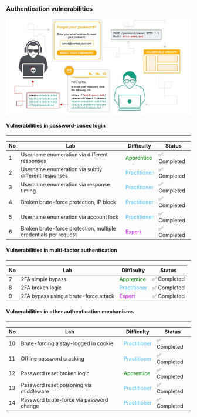 ### Authentication vulnerabilities

<p align="center">
  <img src="../../images/authentication.jpg">
</p>

#### Vulnerabilities in password-based login
--------------------------------------------------------------------------------------
No | Lab  | Difficulty | Status 
-------------------------------------|----------------------------|----------------------------|----------------------------
1 | Username enumeration via different responses | <span style="color:green;">Apprentice</span> | ✅ Completed
2 | Username enumeration via subtly different responses | <span style="color:#4CC1FF;">Practitioner</span> | ✅ Completed
3 | Username enumeration via response timing | <span style="color:#4CC1FF;">Practitioner</span> | ✅ Completed
4 | Broken brute-force protection, IP block | <span style="color:#4CC1FF;">Practitioner</span> | ✅ Completed
5 | Username enumeration via account lock | <span style="color:#4CC1FF;">Practitioner</span> | ✅ Completed
6 | Broken brute-force protection, multiple credentials per request | <span style="color:#D112FE;">Expert</span> | ✅ Completed


#### Vulnerabilities in multi-factor authentication
--------------------------------------------------------------------------------------
No | Lab  | Difficulty | Status 
-------------------------------------|----------------------------|----------------------------|----------------------------
7 | 2FA simple bypass | <span style="color:green;">Apprentice</span> | ✅ Completed
8 | 2FA broken logic | <span style="color:#4CC1FF;">Practitioner</span> | ✅ Completed
9 | 2FA bypass using a brute-force attack | <span style="color:#D112FE;">Expert</span> | ✅ Completed


#### Vulnerabilities in other authentication mechanisms
--------------------------------------------------------------------------------------
No | Lab  | Difficulty | Status 
-------------------------------------|----------------------------|----------------------------|----------------------------
10 | Brute-forcing a stay-logged in cookie | <span style="color:#4CC1FF;">Practitioner</span> | ✅ Completed
11 | Offline password cracking | <span style="color:#4CC1FF;">Practitioner</span> | ✅ Completed
12 | Password reset broken logic | <span style="color:green;">Apprentice</span> | ✅ Completed
13 | Password reset poisoning via middleware | <span style="color:#4CC1FF;">Practitioner</span> | ✅ Completed
14 | Password brute-force via password change | <span style="color:#4CC1FF;">Practitioner</span> | ✅ Completed
